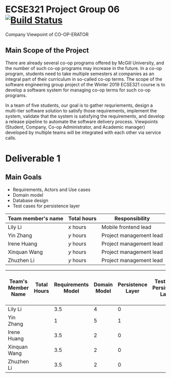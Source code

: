 # ECSE321 Project Group 06 [![Build Status](https://travis-ci.com/McGill-ECSE321-Winter2019/ecse321-group-project-06.svg?token=1hWgpGRW29zUadc5ySpu&branch=master)](https://travis-ci.com/McGill-ECSE321-Winter2019/ecse321-group-project-06)
 Company Viewpoint of CO-OP-ERATOR



## Main Scope of the Project
There are already several co-op programs offered by McGill University, and the number of such co-op programs may increase in the future. In a co-op program, students need to take multiple semesters at companies as an integral part of their curriculum in so-called co-op terms. The scope of the software engineering group project of the Winter 2019 ECSE321 course is to develop a software system for managing co-op terms for such co-op programs. 

In a team of five students, our goal is to gather requriements, design a multi-tier software solution to satisfy those requirements, implement the system, validate that the system is satisfying the requirements, and develop a release pipeline to automate the software delivery process. Viewpoints (Student, Company, Co-op Administrator, and Academic manager) developed by multiple teams will be integrated with each other via service calls. 

# Deliverable 1

## Main Goals
- Requirements, Actors and Use cases
- Domain model
- Database design
- Test cases for persistence layer



|Team member's name|Total hours|Responsibility         |
|------------------|-----------|-----------------------|
|Lily Li    |  _x_ hours|Mobile frontend lead   |
|Yin Zhang     |  _y_ hours|Project management lead|
|Irene Huang     |  _y_ hours|Project management lead|
|Xinquan Wang     |  _y_ hours|Project management lead|
|Zhuzhen Li    |  _y_ hours|Project management lead|


| Team's Member Name | Total Hours | Requirements Model | Domain Model | Persistence Layer | Testing of  Persistence Layer | Build System and  Continuous Integration | Documentation | Meeting |
|--------------------|-------------|--------------------|--------------|-------------------|-------------------------------|------------------------------------------|---------------|---------|
| Lily Li            |             | 3.5                | 4            | 0                 |                               |                                          | 1.5           | 4       |
| Yin Zhang          |             | 1                  | 5            | 1                 |                               |                                          | 0             | 4       |
| Irene Huang        |             | 3.5                | 2            | 0                 |                               |                                          | 1.5           | 4       |
| Xinquan Wang       |             | 3.5                | 2            | 0                 |                               |                                          | 0             | 4       |
| Zhuzhen Li         |             | 3.5                | 2            | 0                 |                               |                                          | 1             | 4       |

